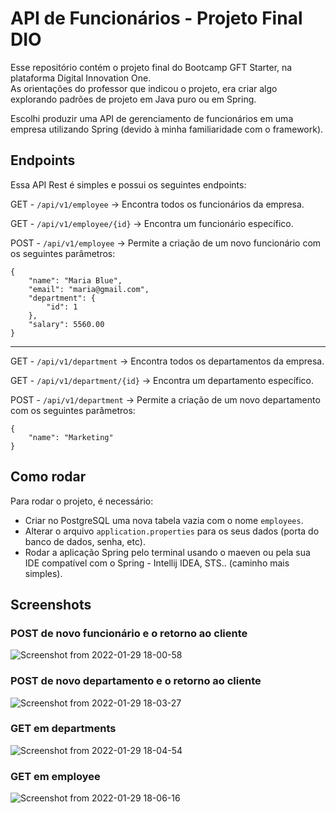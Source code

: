 # API de Funcionários - Projeto Final DIO

Esse repositório contém o projeto final do Bootcamp GFT Starter, na plataforma Digital Innovation One.  
As orientações do professor que indicou o projeto, era criar algo explorando padrões de projeto em Java puro ou em Spring.

Escolhi produzir uma API de gerenciamento de funcionários em uma empresa utilizando Spring (devido à minha familiaridade com o 
framework).  


## Endpoints
Essa API Rest é simples e possui os seguintes endpoints:

GET - `/api/v1/employee` -> Encontra todos os funcionários da empresa.

GET - `/api/v1/employee/{id}` -> Encontra um funcionário específico.

POST - `/api/v1/employee` -> Permite a criação de um novo funcionário com os seguintes parâmetros:  
```
{  
    "name": "Maria Blue",  
    "email": "maria@gmail.com",  
    "department": {  
        "id": 1  
    },  
    "salary": 5560.00  
}
```  
<hr>

GET - `/api/v1/department` -> Encontra todos os departamentos da empresa.

GET - `/api/v1/department/{id}` -> Encontra um departamento específico.

POST - `/api/v1/department` -> Permite a criação de um novo departamento com os seguintes parâmetros:  
```
{  
    "name": "Marketing"
}
```  


## Como rodar

Para rodar o projeto, é necessário:
- Criar no PostgreSQL uma nova tabela vazia com o nome `employees`.  
- Alterar o arquivo `application.properties` para os seus dados (porta do banco de dados, senha, etc).
- Rodar a aplicação Spring pelo terminal usando o maeven ou pela sua IDE compatível com o Spring - Intellij IDEA, STS.. (caminho mais simples).


## Screenshots
### POST de novo funcionário e o retorno ao cliente
![Screenshot from 2022-01-29 18-00-58](https://user-images.githubusercontent.com/82426254/151677446-81d18ba7-c266-4e15-8cac-c6abad648259.png)

### POST de novo departamento e o retorno ao cliente
![Screenshot from 2022-01-29 18-03-27](https://user-images.githubusercontent.com/82426254/151677501-aab2990b-cad2-4c22-986b-8f42f1ed490e.png)

### GET em departments
![Screenshot from 2022-01-29 18-04-54](https://user-images.githubusercontent.com/82426254/151677541-03c1c266-e9f3-4b07-8ab0-b0d7cbed72f0.png)

### GET em employee
![Screenshot from 2022-01-29 18-06-16](https://user-images.githubusercontent.com/82426254/151677564-4255cfaf-3d77-4c12-9a47-a771a55517a7.png)


